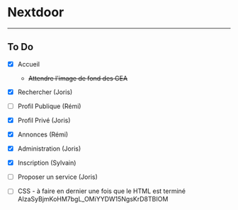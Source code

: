 # Nextdoor
***
## To Do  
- [x] Accueil
  - ~~Attendre l'image de fond des GEA~~

- [x] Rechercher (Joris)

- [ ] Profil Publique (Rémi)

- [x] Profil Privé (Joris)

- [x] Annonces (Rémi)

- [X] Administration (Joris)

- [X] Inscription (Sylvain)

- [ ] Proposer un service (Joris)

- [ ] CSS - à faire en dernier une fois que le HTML est terminé
 AIzaSyBjmKoHM7bgL_OMiYYDW15NgsKrD8TBIOM 
